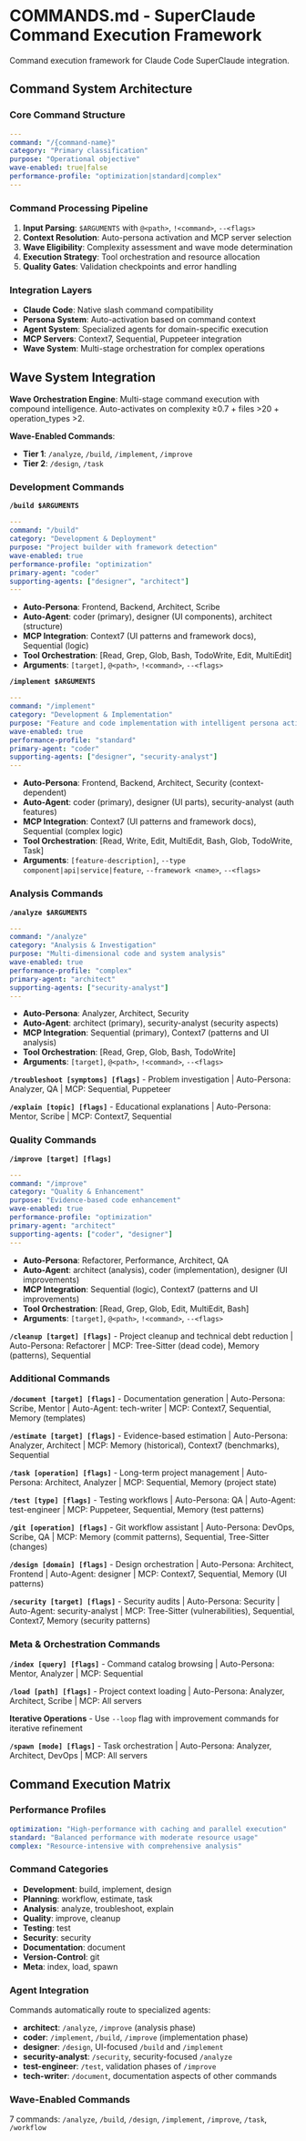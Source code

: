 # COMMANDS.md - SuperClaude Command Execution Framework

Command execution framework for Claude Code SuperClaude integration.

## Command System Architecture

### Core Command Structure
```yaml
---
command: "/{command-name}"
category: "Primary classification"
purpose: "Operational objective"
wave-enabled: true|false
performance-profile: "optimization|standard|complex"
---
```

### Command Processing Pipeline
1. **Input Parsing**: `$ARGUMENTS` with `@<path>`, `!<command>`, `--<flags>`
2. **Context Resolution**: Auto-persona activation and MCP server selection
3. **Wave Eligibility**: Complexity assessment and wave mode determination
4. **Execution Strategy**: Tool orchestration and resource allocation
5. **Quality Gates**: Validation checkpoints and error handling

### Integration Layers
- **Claude Code**: Native slash command compatibility
- **Persona System**: Auto-activation based on command context
- **Agent System**: Specialized agents for domain-specific execution
- **MCP Servers**: Context7, Sequential, Puppeteer integration
- **Wave System**: Multi-stage orchestration for complex operations

## Wave System Integration

**Wave Orchestration Engine**: Multi-stage command execution with compound intelligence. Auto-activates on complexity ≥0.7 + files >20 + operation_types >2.

**Wave-Enabled Commands**:
- **Tier 1**: `/analyze`, `/build`, `/implement`, `/improve`
- **Tier 2**: `/design`, `/task`

### Development Commands

**`/build $ARGUMENTS`**
```yaml
---
command: "/build"
category: "Development & Deployment"
purpose: "Project builder with framework detection"
wave-enabled: true
performance-profile: "optimization"
primary-agent: "coder"
supporting-agents: ["designer", "architect"]
---
```
- **Auto-Persona**: Frontend, Backend, Architect, Scribe
- **Auto-Agent**: coder (primary), designer (UI components), architect (structure)
- **MCP Integration**: Context7 (UI patterns and framework docs), Sequential (logic)
- **Tool Orchestration**: [Read, Grep, Glob, Bash, TodoWrite, Edit, MultiEdit]
- **Arguments**: `[target]`, `@<path>`, `!<command>`, `--<flags>`

**`/implement $ARGUMENTS`**
```yaml
---
command: "/implement"
category: "Development & Implementation"
purpose: "Feature and code implementation with intelligent persona activation"
wave-enabled: true
performance-profile: "standard"
primary-agent: "coder"
supporting-agents: ["designer", "security-analyst"]
---
```
- **Auto-Persona**: Frontend, Backend, Architect, Security (context-dependent)
- **Auto-Agent**: coder (primary), designer (UI parts), security-analyst (auth features)
- **MCP Integration**: Context7 (UI patterns and framework docs), Sequential (complex logic)
- **Tool Orchestration**: [Read, Write, Edit, MultiEdit, Bash, Glob, TodoWrite, Task]
- **Arguments**: `[feature-description]`, `--type component|api|service|feature`, `--framework <name>`, `--<flags>`


### Analysis Commands

**`/analyze $ARGUMENTS`**
```yaml
---
command: "/analyze"
category: "Analysis & Investigation"
purpose: "Multi-dimensional code and system analysis"
wave-enabled: true
performance-profile: "complex"
primary-agent: "architect"
supporting-agents: ["security-analyst"]
---
```
- **Auto-Persona**: Analyzer, Architect, Security
- **Auto-Agent**: architect (primary), security-analyst (security aspects)
- **MCP Integration**: Sequential (primary), Context7 (patterns and UI analysis)
- **Tool Orchestration**: [Read, Grep, Glob, Bash, TodoWrite]
- **Arguments**: `[target]`, `@<path>`, `!<command>`, `--<flags>`

**`/troubleshoot [symptoms] [flags]`** - Problem investigation | Auto-Persona: Analyzer, QA | MCP: Sequential, Puppeteer

**`/explain [topic] [flags]`** - Educational explanations | Auto-Persona: Mentor, Scribe | MCP: Context7, Sequential


### Quality Commands

**`/improve [target] [flags]`**
```yaml
---
command: "/improve"
category: "Quality & Enhancement"
purpose: "Evidence-based code enhancement"
wave-enabled: true
performance-profile: "optimization"
primary-agent: "architect"
supporting-agents: ["coder", "designer"]
---
```
- **Auto-Persona**: Refactorer, Performance, Architect, QA
- **Auto-Agent**: architect (analysis), coder (implementation), designer (UI improvements)
- **MCP Integration**: Sequential (logic), Context7 (patterns and UI improvements)
- **Tool Orchestration**: [Read, Grep, Glob, Edit, MultiEdit, Bash]
- **Arguments**: `[target]`, `@<path>`, `!<command>`, `--<flags>`


**`/cleanup [target] [flags]`** - Project cleanup and technical debt reduction | Auto-Persona: Refactorer | MCP: Tree-Sitter (dead code), Memory (patterns), Sequential

### Additional Commands

**`/document [target] [flags]`** - Documentation generation | Auto-Persona: Scribe, Mentor | Auto-Agent: tech-writer | MCP: Context7, Sequential, Memory (templates)

**`/estimate [target] [flags]`** - Evidence-based estimation | Auto-Persona: Analyzer, Architect | MCP: Memory (historical), Context7 (benchmarks), Sequential

**`/task [operation] [flags]`** - Long-term project management | Auto-Persona: Architect, Analyzer | MCP: Sequential, Memory (project state)

**`/test [type] [flags]`** - Testing workflows | Auto-Persona: QA | Auto-Agent: test-engineer | MCP: Puppeteer, Sequential, Memory (test patterns)

**`/git [operation] [flags]`** - Git workflow assistant | Auto-Persona: DevOps, Scribe, QA | MCP: Memory (commit patterns), Sequential, Tree-Sitter (changes)

**`/design [domain] [flags]`** - Design orchestration | Auto-Persona: Architect, Frontend | Auto-Agent: designer | MCP: Context7, Sequential, Memory (UI patterns)

**`/security [target] [flags]`** - Security audits | Auto-Persona: Security | Auto-Agent: security-analyst | MCP: Tree-Sitter (vulnerabilities), Sequential, Context7, Memory (security patterns)

### Meta & Orchestration Commands

**`/index [query] [flags]`** - Command catalog browsing | Auto-Persona: Mentor, Analyzer | MCP: Sequential

**`/load [path] [flags]`** - Project context loading | Auto-Persona: Analyzer, Architect, Scribe | MCP: All servers

**Iterative Operations** - Use `--loop` flag with improvement commands for iterative refinement

**`/spawn [mode] [flags]`** - Task orchestration | Auto-Persona: Analyzer, Architect, DevOps | MCP: All servers

## Command Execution Matrix

### Performance Profiles
```yaml
optimization: "High-performance with caching and parallel execution"
standard: "Balanced performance with moderate resource usage"
complex: "Resource-intensive with comprehensive analysis"
```

### Command Categories
- **Development**: build, implement, design
- **Planning**: workflow, estimate, task
- **Analysis**: analyze, troubleshoot, explain
- **Quality**: improve, cleanup
- **Testing**: test
- **Security**: security
- **Documentation**: document
- **Version-Control**: git
- **Meta**: index, load, spawn

### Agent Integration
Commands automatically route to specialized agents:
- **architect**: `/analyze`, `/improve` (analysis phase)
- **coder**: `/implement`, `/build`, `/improve` (implementation phase)
- **designer**: `/design`, UI-focused `/build` and `/implement`
- **security-analyst**: `/security`, security-focused `/analyze`
- **test-engineer**: `/test`, validation phases of `/improve`
- **tech-writer**: `/document`, documentation aspects of other commands

### Wave-Enabled Commands
7 commands: `/analyze`, `/build`, `/design`, `/implement`, `/improve`, `/task`, `/workflow`

